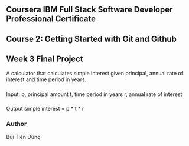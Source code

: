 ## Coursera IBM Full Stack Software Developer Professional Certificate 
## Course 2: Getting Started with Git and Github 
## Week 3 Final Project

A calculator that calculates simple interest given principal, annual rate of interest and time period in years.
###
Input:
   p, principal amount
   t, time period in years
   r, annual rate of interest
###
Output
   simple interest = p * t * r
###
### Author
Bùi Tiến Dũng
